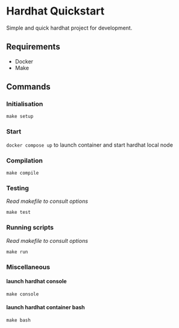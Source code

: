 # Hardhat Quickstart

Simple and quick hardhat project for development.

## Requirements
- Docker
- Make

## Commands

### Initialisation
`make setup`

### Start
`docker compose up` to launch container and start hardhat local node

### Compilation
`make compile` 

### Testing
*Read makefile to consult options*

`make test`

### Running scripts
*Read makefile to consult options*

`make run`

### Miscellaneous 
#### launch hardhat console
`make console`

#### launch hardhat container bash
`make bash`
